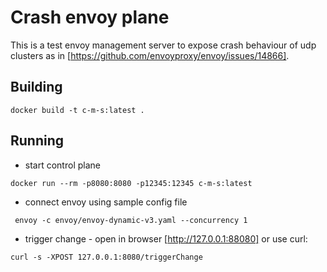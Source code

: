 # Crash envoy plane
This is a test envoy management server to expose crash behaviour of udp clusters as in [https://github.com/envoyproxy/envoy/issues/14866].

## Building
```
docker build -t c-m-s:latest .
```

## Running
 * start control plane
```
docker run --rm -p8080:8080 -p12345:12345 c-m-s:latest
```
 * connect envoy using sample config file
```
 envoy -c envoy/envoy-dynamic-v3.yaml --concurrency 1
```
 * trigger change - open in browser [http://127.0.0.1:88080] or use curl:
```
curl -s -XPOST 127.0.0.1:8080/triggerChange
```
